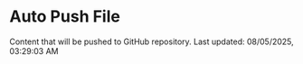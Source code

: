 # Auto Push File

Content that will be pushed to GitHub repository.
Last updated: 08/05/2025, 03:29:03 AM
